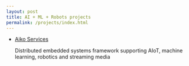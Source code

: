```yaml
---
layout: post
title: AI + ML + Robots projects
permalink: /projects/index.html
---
```


- [Aiko Services](aiko_services/index.html)

  Distributed embedded systems framework supporting
  AIoT, machine learning, robotics and streaming media
